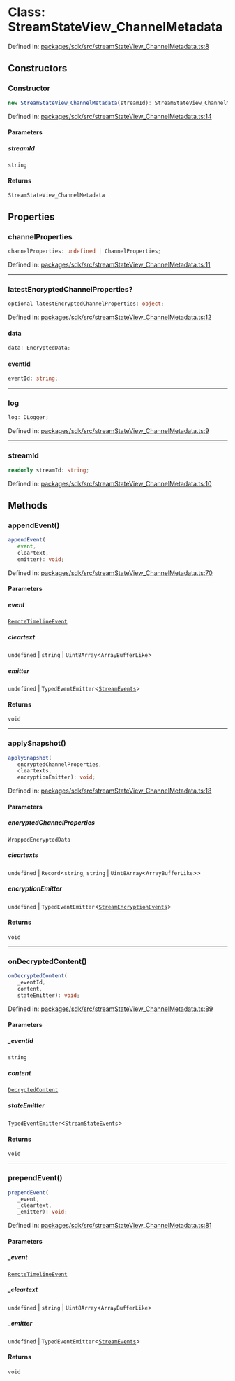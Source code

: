 # Class: StreamStateView\_ChannelMetadata

Defined in: [packages/sdk/src/streamStateView\_ChannelMetadata.ts:8](https://github.com/towns-protocol/towns/blob/0db1fd0ac7258e8db8cedfb6183e8eade8284fa1/packages/sdk/src/streamStateView_ChannelMetadata.ts#L8)

## Constructors

### Constructor

```ts
new StreamStateView_ChannelMetadata(streamId): StreamStateView_ChannelMetadata;
```

Defined in: [packages/sdk/src/streamStateView\_ChannelMetadata.ts:14](https://github.com/towns-protocol/towns/blob/0db1fd0ac7258e8db8cedfb6183e8eade8284fa1/packages/sdk/src/streamStateView_ChannelMetadata.ts#L14)

#### Parameters

##### streamId

`string`

#### Returns

`StreamStateView_ChannelMetadata`

## Properties

### channelProperties

```ts
channelProperties: undefined | ChannelProperties;
```

Defined in: [packages/sdk/src/streamStateView\_ChannelMetadata.ts:11](https://github.com/towns-protocol/towns/blob/0db1fd0ac7258e8db8cedfb6183e8eade8284fa1/packages/sdk/src/streamStateView_ChannelMetadata.ts#L11)

***

### latestEncryptedChannelProperties?

```ts
optional latestEncryptedChannelProperties: object;
```

Defined in: [packages/sdk/src/streamStateView\_ChannelMetadata.ts:12](https://github.com/towns-protocol/towns/blob/0db1fd0ac7258e8db8cedfb6183e8eade8284fa1/packages/sdk/src/streamStateView_ChannelMetadata.ts#L12)

#### data

```ts
data: EncryptedData;
```

#### eventId

```ts
eventId: string;
```

***

### log

```ts
log: DLogger;
```

Defined in: [packages/sdk/src/streamStateView\_ChannelMetadata.ts:9](https://github.com/towns-protocol/towns/blob/0db1fd0ac7258e8db8cedfb6183e8eade8284fa1/packages/sdk/src/streamStateView_ChannelMetadata.ts#L9)

***

### streamId

```ts
readonly streamId: string;
```

Defined in: [packages/sdk/src/streamStateView\_ChannelMetadata.ts:10](https://github.com/towns-protocol/towns/blob/0db1fd0ac7258e8db8cedfb6183e8eade8284fa1/packages/sdk/src/streamStateView_ChannelMetadata.ts#L10)

## Methods

### appendEvent()

```ts
appendEvent(
   event, 
   cleartext, 
   emitter): void;
```

Defined in: [packages/sdk/src/streamStateView\_ChannelMetadata.ts:70](https://github.com/towns-protocol/towns/blob/0db1fd0ac7258e8db8cedfb6183e8eade8284fa1/packages/sdk/src/streamStateView_ChannelMetadata.ts#L70)

#### Parameters

##### event

[`RemoteTimelineEvent`](../type-aliases/RemoteTimelineEvent.md)

##### cleartext

`undefined` | `string` | `Uint8Array`\<`ArrayBufferLike`\>

##### emitter

`undefined` | `TypedEventEmitter`\<[`StreamEvents`](../type-aliases/StreamEvents.md)\>

#### Returns

`void`

***

### applySnapshot()

```ts
applySnapshot(
   encryptedChannelProperties, 
   cleartexts, 
   encryptionEmitter): void;
```

Defined in: [packages/sdk/src/streamStateView\_ChannelMetadata.ts:18](https://github.com/towns-protocol/towns/blob/0db1fd0ac7258e8db8cedfb6183e8eade8284fa1/packages/sdk/src/streamStateView_ChannelMetadata.ts#L18)

#### Parameters

##### encryptedChannelProperties

`WrappedEncryptedData`

##### cleartexts

`undefined` | `Record`\<`string`, `string` \| `Uint8Array`\<`ArrayBufferLike`\>\>

##### encryptionEmitter

`undefined` | `TypedEventEmitter`\<[`StreamEncryptionEvents`](../type-aliases/StreamEncryptionEvents.md)\>

#### Returns

`void`

***

### onDecryptedContent()

```ts
onDecryptedContent(
   _eventId, 
   content, 
   stateEmitter): void;
```

Defined in: [packages/sdk/src/streamStateView\_ChannelMetadata.ts:89](https://github.com/towns-protocol/towns/blob/0db1fd0ac7258e8db8cedfb6183e8eade8284fa1/packages/sdk/src/streamStateView_ChannelMetadata.ts#L89)

#### Parameters

##### \_eventId

`string`

##### content

[`DecryptedContent`](../type-aliases/DecryptedContent.md)

##### stateEmitter

`TypedEventEmitter`\<[`StreamStateEvents`](../type-aliases/StreamStateEvents.md)\>

#### Returns

`void`

***

### prependEvent()

```ts
prependEvent(
   _event, 
   _cleartext, 
   _emitter): void;
```

Defined in: [packages/sdk/src/streamStateView\_ChannelMetadata.ts:81](https://github.com/towns-protocol/towns/blob/0db1fd0ac7258e8db8cedfb6183e8eade8284fa1/packages/sdk/src/streamStateView_ChannelMetadata.ts#L81)

#### Parameters

##### \_event

[`RemoteTimelineEvent`](../type-aliases/RemoteTimelineEvent.md)

##### \_cleartext

`undefined` | `string` | `Uint8Array`\<`ArrayBufferLike`\>

##### \_emitter

`undefined` | `TypedEventEmitter`\<[`StreamEvents`](../type-aliases/StreamEvents.md)\>

#### Returns

`void`
